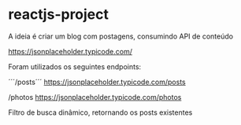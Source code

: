 # reactjs-project
A ideia é criar um blog com postagens, consumindo API de conteúdo

https://jsonplaceholder.typicode.com/

Foram utilizados os seguintes endpoints:

´´´/posts´´´
https://jsonplaceholder.typicode.com/posts

/photos
https://jsonplaceholder.typicode.com/photos

Filtro de busca dinâmico, retornando os posts existentes

